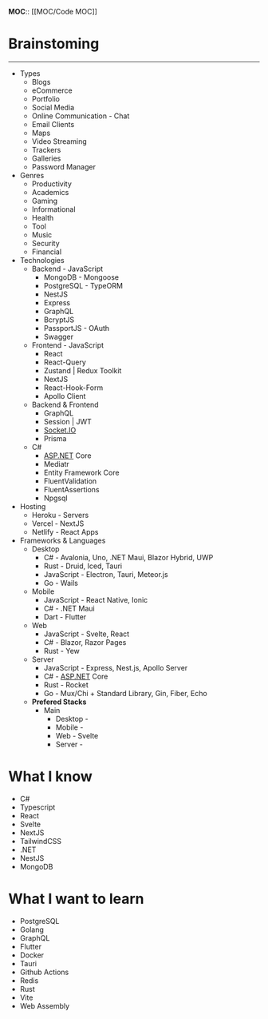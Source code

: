 **MOC**:: [[MOC/Code MOC]]
# Brainstoming
-------
- Types
    - Blogs
    - eCommerce
    - Portfolio
    - Social Media
    - Online Communication - Chat
    - Email Clients
    - Maps
    - Video Streaming
    - Trackers
    - Galleries
    - Password Manager
- Genres
    - Productivity
    - Academics
    - Gaming
    - Informational
    - Health
    - Tool
    - Music
    - Security
    - Financial
- Technologies
    - Backend - JavaScript
        - MongoDB - Mongoose
        - PostgreSQL - TypeORM
        - NestJS
        - Express
        - GraphQL
        - BcryptJS
        - PassportJS - OAuth
        - Swagger
    - Frontend - JavaScript
        - React
        - React-Query
        - Zustand | Redux Toolkit
        - NextJS
        - React-Hook-Form
        - Apollo Client
    - Backend & Frontend
        - GraphQL
        - Session | JWT
        - [Socket.IO](http://Socket.IO)
        - Prisma
    - C#
        - [ASP.NET](http://ASP.NET) Core
        - Mediatr
        - Entity Framework Core
        - FluentValidation
        - FluentAssertions
        - Npgsql
- Hosting
    - Heroku - Servers
    - Vercel - NextJS
    - Netlify - React Apps
- Frameworks & Languages
    - Desktop
        - C# - Avalonia, Uno, .NET Maui, Blazor Hybrid, UWP
        - Rust - Druid, Iced, Tauri
        - JavaScript - Electron, Tauri, Meteor.js
        - Go - Wails
    - Mobile
        - JavaScript - React Native, Ionic
        - C# - .NET Maui
        - Dart - Flutter
    - Web
        - JavaScript - Svelte, React
        - C# - Blazor, Razor Pages
        - Rust - Yew
    - Server
        - JavaScript - Express, Nest.js, Apollo Server
        - C# - [ASP.NET](http://ASP.NET) Core
        - Rust - Rocket
        - Go - Mux/Chi + Standard Library, Gin, Fiber, Echo
    - **Prefered Stacks**
        - Main
            - Desktop -
            - Mobile -
            - Web - Svelte
            - Server -

# What I know
- C#
- Typescript
- React
- Svelte
- NextJS
- TailwindCSS
- .NET
- NestJS
- MongoDB

# What I want to learn
- PostgreSQL
- Golang
- GraphQL
- Flutter
- Docker
- Tauri
- Github Actions
- Redis
- Rust
- Vite
- Web Assembly
